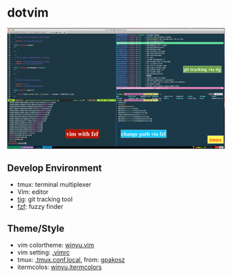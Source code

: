 # dotvim
![screenshop](https://github.com/kylinfish/dotvim/blob/master/screenshot.png)

## Develop Environment
* tmux: terminal multiplexer
* Vim: editor
* [tig](https://github.com/jonas/tig): git tracking tool
* [fzf](https://github.com/junegunn/fzf): fuzzy finder


## Theme/Style
* vim colortheme: [winyu.vim](https://github.com/kylinfish/dotvim/blob/master/colors/winyu.vim)
* vim setting: [.vimrc](https://github.com/kylinfish/dotvim/blob/master/.vimrc)
* tmux: [.tmux.conf.local](https://github.com/kylinfish/dotvim/blob/master/.tmux.conf.local), from: [gpakosz](https://github.com/gpakosz/.tmux#enabling-the-powerline-look)
* itermcolos: [winyu.itermcolors](https://github.com/kylinfish/dotvim/blob/master/winyu.itermcolors)
